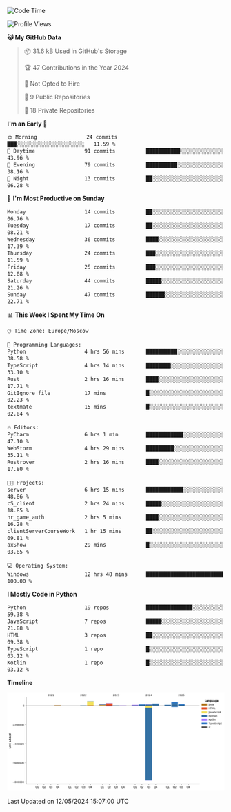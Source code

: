 <!--START_SECTION:waka-->
![Code Time](http://img.shields.io/badge/Code%20Time-324%20hrs%2027%20mins-blue)

![Profile Views](http://img.shields.io/badge/Profile%20Views-0-blue)

**🐱 My GitHub Data** 

> 📦 31.6 kB Used in GitHub's Storage 
 > 
> 🏆 47 Contributions in the Year 2024
 > 
> 🚫 Not Opted to Hire
 > 
> 📜 9 Public Repositories 
 > 
> 🔑 18 Private Repositories 
 > 
**I'm an Early 🐤** 

```text
🌞 Morning                24 commits          ███░░░░░░░░░░░░░░░░░░░░░░   11.59 % 
🌆 Daytime                91 commits          ███████████░░░░░░░░░░░░░░   43.96 % 
🌃 Evening                79 commits          ██████████░░░░░░░░░░░░░░░   38.16 % 
🌙 Night                  13 commits          ██░░░░░░░░░░░░░░░░░░░░░░░   06.28 % 
```
📅 **I'm Most Productive on Sunday** 

```text
Monday                   14 commits          ██░░░░░░░░░░░░░░░░░░░░░░░   06.76 % 
Tuesday                  17 commits          ██░░░░░░░░░░░░░░░░░░░░░░░   08.21 % 
Wednesday                36 commits          ████░░░░░░░░░░░░░░░░░░░░░   17.39 % 
Thursday                 24 commits          ███░░░░░░░░░░░░░░░░░░░░░░   11.59 % 
Friday                   25 commits          ███░░░░░░░░░░░░░░░░░░░░░░   12.08 % 
Saturday                 44 commits          █████░░░░░░░░░░░░░░░░░░░░   21.26 % 
Sunday                   47 commits          ██████░░░░░░░░░░░░░░░░░░░   22.71 % 
```


📊 **This Week I Spent My Time On** 

```text
🕑︎ Time Zone: Europe/Moscow

💬 Programming Languages: 
Python                   4 hrs 56 mins       ██████████░░░░░░░░░░░░░░░   38.58 % 
TypeScript               4 hrs 14 mins       ████████░░░░░░░░░░░░░░░░░   33.10 % 
Rust                     2 hrs 16 mins       ████░░░░░░░░░░░░░░░░░░░░░   17.71 % 
GitIgnore file           17 mins             █░░░░░░░░░░░░░░░░░░░░░░░░   02.23 % 
textmate                 15 mins             █░░░░░░░░░░░░░░░░░░░░░░░░   02.04 % 

🔥 Editors: 
PyCharm                  6 hrs 1 min         ████████████░░░░░░░░░░░░░   47.10 % 
WebStorm                 4 hrs 29 mins       █████████░░░░░░░░░░░░░░░░   35.11 % 
Rustrover                2 hrs 16 mins       ████░░░░░░░░░░░░░░░░░░░░░   17.80 % 

🐱‍💻 Projects: 
server                   6 hrs 15 mins       ████████████░░░░░░░░░░░░░   48.86 % 
cS_client                2 hrs 24 mins       █████░░░░░░░░░░░░░░░░░░░░   18.85 % 
hr_game_auth             2 hrs 5 mins        ████░░░░░░░░░░░░░░░░░░░░░   16.28 % 
clientServerCourseWork   1 hr 15 mins        ██░░░░░░░░░░░░░░░░░░░░░░░   09.81 % 
axShow                   29 mins             █░░░░░░░░░░░░░░░░░░░░░░░░   03.85 % 

💻 Operating System: 
Windows                  12 hrs 48 mins      █████████████████████████   100.00 % 
```

**I Mostly Code in Python** 

```text
Python                   19 repos            ███████████████░░░░░░░░░░   59.38 % 
JavaScript               7 repos             █████░░░░░░░░░░░░░░░░░░░░   21.88 % 
HTML                     3 repos             ██░░░░░░░░░░░░░░░░░░░░░░░   09.38 % 
TypeScript               1 repo              █░░░░░░░░░░░░░░░░░░░░░░░░   03.12 % 
Kotlin                   1 repo              █░░░░░░░░░░░░░░░░░░░░░░░░   03.12 % 
```



**Timeline**

![Lines of Code chart](https://raw.githubusercontent.com/adlemx/adlemx/main/assets/bar_graph.png)


 Last Updated on 12/05/2024 15:07:00 UTC
<!--END_SECTION:waka-->
